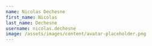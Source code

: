 ```yaml
---
name: Nicolas Dechesne
first_name: Nicolas
last_name: Dechesne
username: nicolas.dechesne
image: /assets/images/content/avatar-placeholder.png
---
```

